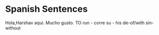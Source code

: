 # Spanish Sentences

Hola,Harshav aqui.
Mucho gusto.
TO run - corre
su - his
de-of/with
sin-without 